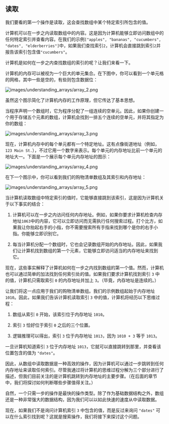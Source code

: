 ## 读取

我们要看的第一个操作是读取，这会查找数组中某个特定索引所包含的值。

计算机可以在一步之内读取数组中的内容。这是因为计算机能够立即访问数组中的任何特定索引并查看内容。在我们的示例`["apples", "bananas", "cucumbers", "dates", "elderberries"]`中，如果我们查找索引`2`，计算机会直接跳到索引`2`并报告该索引包含值`"cucumbers"`。

计算机是如何在一步之内查找数组的索引的呢？让我们来看一下。

计算机的内存可以被视为一个巨大的单元集合。在下图中，你可以看到一个单元格的网格，其中一些是空的，有些则包含数据位：

![`images/understanding_arrays/array_2.png`](images/understanding_arrays/array_2.png)

虽然这个图示简化了计算机内存的工作原理，但它传达了基本思想。

当程序声明一个数组时，它为程序分配了一组连续的空单元。因此，如果你创建一个用于存储五个元素的数组，计算机会找到一排五个连续的空单元，并将其指定为你的数组：

![`images/understanding_arrays/array_3.png`](images/understanding_arrays/array_3.png)

现在，计算机内存中的每个单元都有一个特定地址。这有点像街道地址（例如，`123 Main St.`），不过它用一个数字来表示。每个单元的内存地址比前一个单元的地址大一。下面是一个展示每个单元内存地址的图示：

![`images/understanding_arrays/array_4.png`](images/understanding_arrays/array_4.png)

在下一个图示中，你可以看到我们的购物清单数组及其索引和内存地址：

![`images/understanding_arrays/array_5.png`](images/understanding_arrays/array_5.png)

当计算机读取数组中特定索引的值时，它能够直接跳到该索引，这是因为计算机关于以下事实的结合：

1.  计算机可以在一步之内访问任何内存地址。例如，如果你要求计算机检查内存地址`1063`中的内容，它可以立即访问而无需执行任何搜索过程。打个比方，如果我让你抬起右手的小指，你不需要搜索所有手指来找到哪个是你的右手小指。你能够立即识别它。

1.  每当计算机分配一个数组时，它也会记录数组开始的内存地址。因此，如果我们让计算机找到数组的第一个元素，它能够立即访问适当的内存地址来找到它。

现在，这些事实解释了计算机如何在一步之内找到数组的第一个值。然而，计算机也可以通过简单的加法找到任何索引处的值。如果我们要求计算机找到索引 `3` 中的值，计算机只需取索引 `0` 的内存地址并加上 `3`。（毕竟，内存地址是连续的。）

让我们将这一点应用于我们的购物清单数组。我们的示例数组起始于内存地址 `1010`。因此，如果我们告诉计算机读取索引 `3` 中的值，计算机将经历以下思维过程：

1.  数组从索引 `0` 开始，该索引位于内存地址 `1010`。

1.  索引 `3` 恰好位于索引 `0` 之后的三个位置。

1.  逻辑推理可以得出，索引 `3` 位于内存地址 `1013`，因为 `1010 + 3` 等于 `1013`。

一旦计算机知道索引 `3` 位于内存地址 `1013`，它就可以直接跳转到那里，并查看该位置包含的值为 `"dates"`。

因此，从数组中读取数据是一种高效的操作，因为计算机可以通过一步跳转到任何内存地址来读取任何索引。尽管我通过将计算机的思维过程分解为三个部分进行了描述，但我们目前关注的是计算机跳转到内存地址的主要步骤。（在后面的章节中，我们将探讨如何判断哪些步骤值得关注。）

自然，一个只需一步的操作是最快的操作类型。除了作为基础数据结构之外，数组还是一种非常强大的数据结构，因为我们可以以如此快速的速度从中读取数据。

现在，如果我们不是询问计算机索引 `3` 中包含的值，而是反过来询问 `"dates"` 可以在什么索引找到呢？这就是搜索操作，我们将接下来探讨这个问题。
